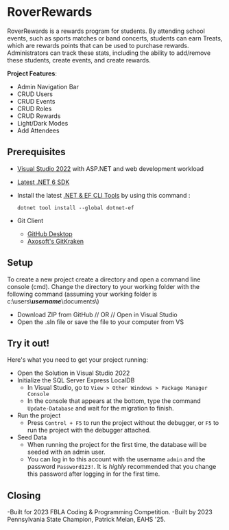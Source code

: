 # RoverRewards

RoverRewards is a rewards program for students. By attending school events, such as sports matches or band concerts, students can earn Treats, which are rewards points that can be used to purchase rewards. Administrators can track these stats, including the ability to add/remove these students, create events, and create rewards. 


**Project Features**: 
- Admin Navigation Bar
- CRUD Users
- CRUD Events
- CRUD Roles
- CRUD Rewards
- Light/Dark Modes
- Add Attendees


## Prerequisites
- [Visual Studio 2022](https://visualstudio.microsoft.com/vs/) with ASP.NET and web development workload
- [Latest .NET 6 SDK](https://dotnet.microsoft.com/en-us/download/dotnet/6.0)
-   Install the latest [.NET & EF CLI Tools](https://docs.microsoft.com/en-us/ef/core/cli/dotnet) by using this command :

    ```.NET Core CLI
    dotnet tool install --global dotnet-ef
    ```
- Git Client 
  - [GitHub Desktop](https://desktop.github.com/)
  - [Axosoft's GitKraken](https://www.gitkraken.com/)


## Setup

To create a new project create a directory and open a command line console (cmd).  Change the directory to your working folder with the following command (assuming your working folder is c:\users\\**_username_**\\documents\\)

- Download ZIP from GitHub // OR // Open in Visual Studio
- Open the .sln file or save the file to your computer from VS


## Try it out!

Here's what you need to get your project running:
- Open the Solution in Visual Studio 2022
- Initialize the SQL Server Express LocalDB
  - In Visual Studio, go to `View > Other Windows > Package Manager Console`
  - In the console that appears at the bottom, type the command `Update-Database` and wait for the migration to finish.
- Run the project
  - Press `Control + F5` to run the project without the debugger, or `F5` to run the project with the debugger attached.
- Seed Data
  - When running the project for the first time, the database will be seeded with an admin user.
  - You can log in to this account with the username `admin` and the password `Password123!`. It is _highly_ recommended that you change this password after logging in for the first time.


## Closing

-Built for 2023 FBLA Coding & Programming Competition. 
-Built by 2023 Pennsylvania State Champion, Patrick Melan, EAHS '25.
